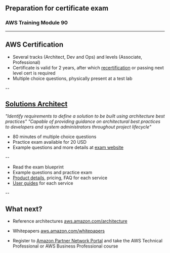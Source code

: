 
## Preparation for certificate exam
### AWS Training Module 90

---

## AWS Certification

- Several tracks (Architect, Dev and Ops) and levels (Associate, Professional)
- Certificate is valid for 2 years, after which [recertification](http://aws.amazon.com/certification/recertification/) or passing next level cert is required
- Multiple choice questions, physically present at a test lab

--

## [Solutions Architect](http://aws.amazon.com/certification/certified-solutions-architect-associate/)

*"Identify requirements to define a solution to be built using architecture best practices"* *"Capable of providing guidance on architectural best practices to developers and system administrators throughout project lifecycle"*

- 80 minutes of multiple choice questions
- Practice exam available for 20 USD
- Example questions and more details at [exam website](http://aws.amazon.com/certification/certified-solutions-architect-associate/)

--

- Read the exam blueprint
- Example questions and practice exam
- [Product details](http://aws.amazon.com/ec2/), pricing, FAQ for each service
- [User guides](http://docs.aws.amazon.com/AWSEC2/latest/UserGuide/concepts.html) for each service

--

## What next?

- Reference architectures [aws.amazon.com/architecture](http://aws.amazon.com/architecture/)
- Whitepapers [aws.amazon.com/whitepapers](aws.amazon.com/whitepapers)

- Register to [Amazon Partner Network Portal](https://www.apn-portal.com/home/home.jsp) and take the AWS Technical Professional or AWS Business Professional course
